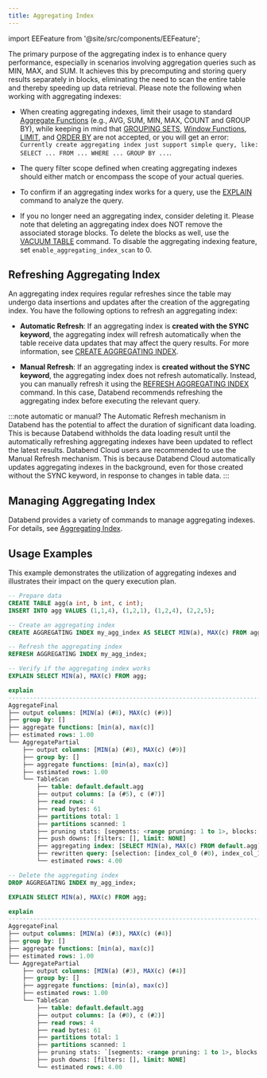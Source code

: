```yaml
---
title: Aggregating Index
---
```


import EEFeature from '@site/src/components/EEFeature';

<EEFeature featureName='AGGREGATING INDEX'/>

The primary purpose of the aggregating index is to enhance query performance, especially in scenarios involving aggregation queries such as MIN, MAX, and SUM. It achieves this by precomputing and storing query results separately in blocks, eliminating the need to scan the entire table and thereby speeding up data retrieval. Please note the following when working with aggregating indexes:

- When creating aggregating indexes, limit their usage to standard [Aggregate Functions](/sql/sql-functions/aggregate-functions/) (e.g., AVG, SUM, MIN, MAX, COUNT and GROUP BY), while keeping in mind that [GROUPING SETS](../54-query/01-groupby/group-by-grouping-sets.md), [Window Functions](/sql/sql-functions/window-functions/), [LIMIT](/sql/sql-commands/query-syntax/query-select#limit-clause), and [ORDER BY](/sql/sql-commands/query-syntax/query-select#order-by-clause) are not accepted, or you will get an error: `Currently create aggregating index just support simple query, like: SELECT ... FROM ... WHERE ... GROUP BY ...`.

- The query filter scope defined when creating aggregating indexes should either match or encompass the scope of your actual queries.

- To confirm if an aggregating index works for a query, use the [EXPLAIN](/sql/sql-commands/explain-cmds/explain) command to analyze the query.

- If you no longer need an aggregating index, consider deleting it. Please note that deleting an aggregating index does NOT remove the associated storage blocks. To delete the blocks as well, use the [VACUUM TABLE](/sql/sql-commands/ddl/table/vacuum-table) command. To disable the aggregating indexing feature, set `enable_aggregating_index_scan` to 0.

## Refreshing Aggregating Index

An aggregating index requires regular refreshes since the table may undergo data insertions and updates after the creation of the aggregating index. You have the following options to refresh an aggregating index:

- **Automatic Refresh**: If an aggregating index is **created with the SYNC keyword**, the aggregating index will refresh automatically when the table receive data updates that may affect the query results. For more information, see [CREATE AGGREGATING INDEX](/sql/sql-commands/ddl/aggregating-index/create-aggregating-index).

- **Manual Refresh**: If an aggregating index is **created without the SYNC keyword**, the aggregating index does not refresh automatically. Instead, you can manually refresh it using the [REFRESH AGGREGATING INDEX](/sql/sql-commands/ddl/aggregating-index/refresh-aggregating-index) command. In this case, Databend recommends refreshing the aggregating index before executing the relevant query.

:::note automatic or manual?
The Automatic Refresh mechanism in Databend has the potential to affect the duration of significant data loading. This is because Databend withholds the data loading result until the automatically refreshing aggregating indexes have been updated to reflect the latest results. Databend Cloud users are recommended to use the Manual Refresh mechanism. This is because Databend Cloud automatically updates aggregating indexes in the background, even for those created without the SYNC keyword, in response to changes in table data.
:::

## Managing Aggregating Index

Databend provides a variety of commands to manage aggregating indexes. For details, see [Aggregating Index](/sql/sql-commands/ddl/aggregating-index/).

## Usage Examples

This example demonstrates the utilization of aggregating indexes and illustrates their impact on the query execution plan.

```sql
-- Prepare data
CREATE TABLE agg(a int, b int, c int);
INSERT INTO agg VALUES (1,1,4), (1,2,1), (1,2,4), (2,2,5);

-- Create an aggregating index
CREATE AGGREGATING INDEX my_agg_index AS SELECT MIN(a), MAX(c) FROM agg;

-- Refresh the aggregating index
REFRESH AGGREGATING INDEX my_agg_index;

-- Verify if the aggregating index works
EXPLAIN SELECT MIN(a), MAX(c) FROM agg;

explain                                                                                                               |
----------------------------------------------------------------------------------------------------------------------+
AggregateFinal                                                                                                        |
├── output columns: [MIN(a) (#8), MAX(c) (#9)]                                                                        |
├── group by: []                                                                                                      |
├── aggregate functions: [min(a), max(c)]                                                                             |
├── estimated rows: 1.00                                                                                              |
└── AggregatePartial                                                                                                  |
    ├── output columns: [MIN(a) (#8), MAX(c) (#9)]                                                                    |
    ├── group by: []                                                                                                  |
    ├── aggregate functions: [min(a), max(c)]                                                                         |
    ├── estimated rows: 1.00                                                                                          |
    └── TableScan                                                                                                     |
        ├── table: default.default.agg                                                                                |
        ├── output columns: [a (#5), c (#7)]                                                                          |
        ├── read rows: 4                                                                                              |
        ├── read bytes: 61                                                                                            |
        ├── partitions total: 1                                                                                       |
        ├── partitions scanned: 1                                                                                     |
        ├── pruning stats: [segments: <range pruning: 1 to 1>, blocks: <range pruning: 1 to 1, bloom pruning: 0 to 0>]|
        ├── push downs: [filters: [], limit: NONE]                                                                    |
        ├── aggregating index: [SELECT MIN(a), MAX(c) FROM default.agg]                                               |
        ├── rewritten query: [selection: [index_col_0 (#0), index_col_1 (#1)]]                                        |
        └── estimated rows: 4.00                                                                                      |

-- Delete the aggregating index
DROP AGGREGATING INDEX my_agg_index;

EXPLAIN SELECT MIN(a), MAX(c) FROM agg;

explain                                                                                                               |
----------------------------------------------------------------------------------------------------------------------+
AggregateFinal                                                                                                        |
├── output columns: [MIN(a) (#3), MAX(c) (#4)]                                                                        |
├── group by: []                                                                                                      |
├── aggregate functions: [min(a), max(c)]                                                                             |
├── estimated rows: 1.00                                                                                              |
└── AggregatePartial                                                                                                  |
    ├── output columns: [MIN(a) (#3), MAX(c) (#4)]                                                                    |
    ├── group by: []                                                                                                  |
    ├── aggregate functions: [min(a), max(c)]                                                                         |
    ├── estimated rows: 1.00                                                                                          |
    └── TableScan                                                                                                     |
        ├── table: default.default.agg                                                                                |
        ├── output columns: [a (#0), c (#2)]                                                                          |
        ├── read rows: 4                                                                                              |
        ├── read bytes: 61                                                                                            |
        ├── partitions total: 1                                                                                       |
        ├── partitions scanned: 1                                                                                     |
        ├── pruning stats: `[segments: <range pruning: 1 to 1>, blocks: <range pruning: 1 to 1, bloom pruning: 0 to 0>]`|
        ├── push downs: [filters: [], limit: NONE]                                                                    |
        └── estimated rows: 4.00                                                                                      |
```
